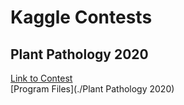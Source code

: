 # Kaggle Contests
## Plant Pathology 2020
[Link to Contest](https://www.kaggle.com/c/plant-pathology-2020-fgvc7/)\
[Program Files](./Plant Pathology 2020)
